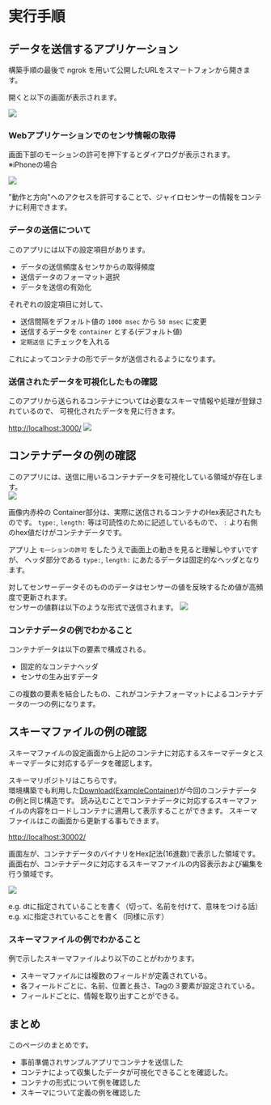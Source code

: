 # 実行手順

## データを送信するアプリケーション
構築手順の最後で ngrok を用いて公開したURLをスマートフォンから開きます。

開くと以下の画面が表示されます。

![](./toppage.png)


### Webアプリケーションでのセンサ情報の取得
画面下部のモーションの許可を押下するとダイアログが表示されます。  
※iPhoneの場合

![](allow_dialog.png)

"動作と方向"へのアクセスを許可することで、ジャイロセンサーの情報をコンテナに利用できます。


### データの送信について
このアプリには以下の設定項目があります。

- データの送信頻度＆センサからの取得頻度
- 送信データのフォーマット選択
- データを送信の有効化

それぞれの設定項目に対して、

* 送信間隔をデフォルト値の `1000 msec` から `50 msec` に変更
* 送信するデータを `container` とする(デフォルト値)
* `定期送信` にチェックを入れる

これによってコンテナの形でデータが送信されるようになります。

### 送信されたデータを可視化したもの確認

このアプリから送られるコンテナについては必要なスキーマ情報や処理が登録されているので、
可視化されたデータを見に行きます。

[http://localhost:3000/](http://localhost:3000/)
![](testlab_preview.png)

## コンテナデータの例の確認

このアプリには、送信に用いるコンテナデータを可視化している領域が存在します。  
![](./toppage_anno.png)

画像内赤枠の Container部分は、実際に送信されるコンテナのHex表記されたものです。
`type:`, `length:` 等は可読性のために記述しているもので、 `:` より右側のhex値だけがコンテナデータです。

アプリ上 `モーションの許可` をしたうえで画面上の動きを見ると理解しやすいですが、
ヘッダ部分である `type:`, `length:` にあたるデータは固定的なヘッダとなります。

対してセンサーデータそのもののデータはセンサーの値を反映するため値が高頻度で更新されます。  
センサーの値群は以下のような形式で送信されます。
![](example_payload.png)

### コンテナデータの例でわかること
コンテナデータは以下の要素で構成される。

- 固定的なコンテナヘッダ
- センサの生み出すデータ

この複数の要素を結合したもの、これがコンテナフォーマットによるコンテナデータの一つの例になります。

## スキーマファイルの例の確認

スキーマファイルの設定画面から上記のコンテナに対応するスキーマデータとスキーマデータに対応するデータを確認します。

スキーマリポジトリはこちらです。  
環境構築でも利用した[Download(ExampleContainer)](mobile_acce.cntr)が今回のコンテナデータの例と同じ構造です。
読み込むことでコンテナデータに対応するスキーマファイルの内容をロードしコンテナに適用して表示することができます。
スキーマファイルはこの画面から更新する事もできます。

[http://localhost:30002/](http://localhost:30002/)

画面左が、コンテナデータのバイナリをHex記法(16進数)で表示した領域です。
画面右が、コンテナデータに対応するスキーマファイルの内容表示および編集を行う領域です。

![](iot-repository-example.png)

e.g. dtに指定されていることを書く（切って、名前を付けて、意味をつける話）
e.g. xに指定されていることを書く（同様に示す）

### スキーマファイルの例でわかること

例で示したスキーマファイルより以下のことがわかります。

- スキーマファイルには複数のフィールドが定義されている。
- 各フィールドごとに、名前、位置と長さ、Tagの３要素が設定されている。
- フィールドごとに、情報を取り出すことができる。


## まとめ

このページのまとめです。

- 事前準備されサンプルアプリでコンテナを送信した
- コンテナによって収集したデータが可視化できることを確認した。
- コンテナの形式について例を確認した
- スキーマについて定義の例を確認した 

